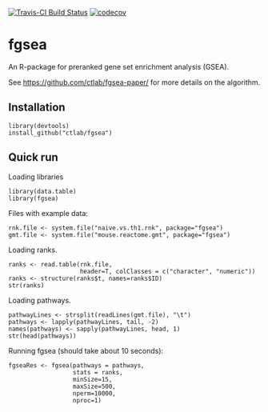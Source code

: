[![Travis-CI Build Status](https://travis-ci.org/ctlab/fgsea.svg?branch=master)](https://travis-ci.org/ctlab/fgsea)
[![codecov](https://codecov.io/gh/ctlab/fgsea/branch/master/graph/badge.svg)](https://codecov.io/gh/ctlab/fgsea)


# fgsea
An R-package for preranked gene set enrichment analysis (GSEA).

See https://github.com/ctlab/fgsea-paper/ for more details on the algorithm.

## Installation

```{r}
library(devtools)
install_github("ctlab/fgsea")
```

## Quick run

Loading libraries

```{r}
library(data.table)
library(fgsea)
```

Files with example data:

```{r}
rnk.file <- system.file("naive.vs.th1.rnk", package="fgsea")
gmt.file <- system.file("mouse.reactome.gmt", package="fgsea")
```

Loading ranks.

```{r}
ranks <- read.table(rnk.file,
                    header=T, colClasses = c("character", "numeric"))
ranks <- structure(ranks$t, names=ranks$ID)
str(ranks)
```

Loading pathways.

```{r}
pathwayLines <- strsplit(readLines(gmt.file), "\t")
pathways <- lapply(pathwayLines, tail, -2)
names(pathways) <- sapply(pathwayLines, head, 1)
str(head(pathways))
```

Running fgsea (should take about 10 seconds):
```{r}
fgseaRes <- fgsea(pathways = pathways, 
                  stats = ranks,
                  minSize=15,
                  maxSize=500,
                  nperm=10000,
                  nproc=1)
```
